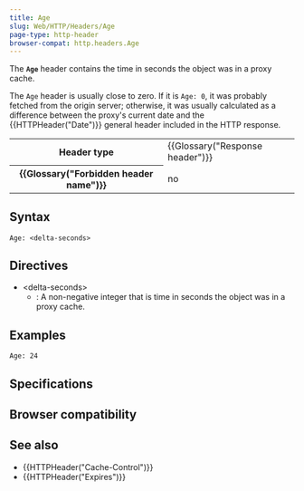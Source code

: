 ```yaml
---
title: Age
slug: Web/HTTP/Headers/Age
page-type: http-header
browser-compat: http.headers.Age
---
```




The **`Age`** header contains the time in seconds the object was in a proxy cache.

The `Age` header is usually close to zero. If it is `Age: 0`, it was probably fetched from the origin server; otherwise, it was usually calculated as
a difference between the proxy's current date and the {{HTTPHeader("Date")}} general header included in the HTTP response.

<table class="properties">
  <tbody>
    <tr>
      <th scope="row">Header type</th>
      <td>{{Glossary("Response header")}}</td>
    </tr>
    <tr>
      <th scope="row">{{Glossary("Forbidden header name")}}</th>
      <td>no</td>
    </tr>
  </tbody>
</table>

## Syntax

```http
Age: <delta-seconds>
```

## Directives

- \<delta-seconds>
  - : A non-negative integer that is time in seconds the object was in a proxy cache.

## Examples

```http
Age: 24
```

## Specifications



## Browser compatibility



## See also

- {{HTTPHeader("Cache-Control")}}
- {{HTTPHeader("Expires")}}
